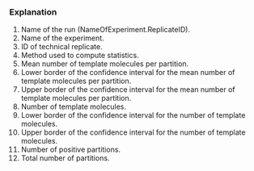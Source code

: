 ### Explanation

1. Name of the run (NameOfExperiment.ReplicateID).
1. Name of the experiment.
1. ID of technical replicate.
1. Method used to compute statistics.
1. Mean number of template molecules per partition.
1. Lower border of the confidence interval for the mean number of template molecules per partition.
1. Upper border of the confidence interval for the mean number of template molecules per partition.
1. Number of template molecules.
1. Lower border of the confidence interval for the number of template molecules.
1. Upper border of the confidence interval for the number of template molecules.
1. Number of positive partitions.
1. Total number of partitions.
